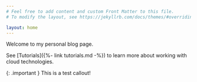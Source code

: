 ```yaml
---
# Feel free to add content and custom Front Matter to this file.
# To modify the layout, see https://jekyllrb.com/docs/themes/#overriding-theme-defaults

layout: home
---
```


Welcome to my personal blog page.

See [Tutorials]({%- link tutorials.md -%}) to learn more about working with cloud technologies.

{: .important }
This is a test callout!
